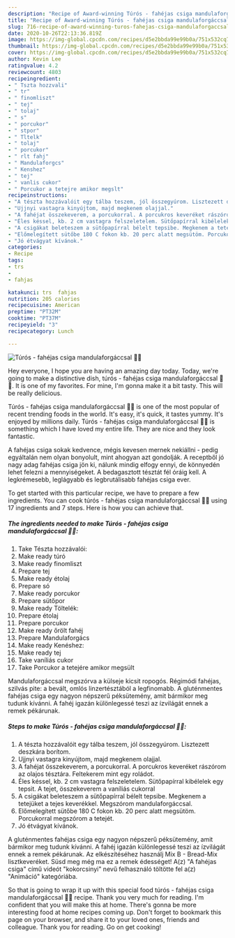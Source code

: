 ```yaml
---
description: "Recipe of Award-winning Túrós - fahéjas csiga mandulaforgáccsal 🌺🌺"
title: "Recipe of Award-winning Túrós - fahéjas csiga mandulaforgáccsal 🌺🌺"
slug: 716-recipe-of-award-winning-turos-fahejas-csiga-mandulaforgaccsal
date: 2020-10-26T22:13:36.819Z
image: https://img-global.cpcdn.com/recipes/d5e2bbda99e99b0a/751x532cq70/turos-fahejas-csiga-mandulaforgaccsal-🌺🌺-recept-foto.jpg
thumbnail: https://img-global.cpcdn.com/recipes/d5e2bbda99e99b0a/751x532cq70/turos-fahejas-csiga-mandulaforgaccsal-🌺🌺-recept-foto.jpg
cover: https://img-global.cpcdn.com/recipes/d5e2bbda99e99b0a/751x532cq70/turos-fahejas-csiga-mandulaforgaccsal-🌺🌺-recept-foto.jpg
author: Kevin Lee
ratingvalue: 4.2
reviewcount: 4803
recipeingredient:
- " Tszta hozzvali"
- " tr"
- " finomliszt"
- " tej"
- " tolaj"
- " s"
- " porcukor"
- " stpor"
- " Tltelk"
- " tolaj"
- " porcukor"
- " rlt fahj"
- " Mandulaforgcs"
- " Kenshez"
- " tej"
- " vanlis cukor"
- " Porcukor a tetejre amikor megslt"
recipeinstructions:
- "A tészta hozzávalóit egy tálba teszem, jól összegyúrom. Lisztezett deszkára borítom."
- "Ujjnyi vastagra kinyújtom, majd megkenem olajjal."
- "A fahéjat összekeverem, a porcukorral. A porcukros keveréket rászórom az olajos tésztára. Feltekerem mint egy roládot."
- "Éles késsel, kb. 2 cm vastagra felszeletelem. Sütőpapírral kibélelek egy tepsit. A tejet, összekeverem a vaníliás cukorral"
- "A csigákat beleteszem a sütőpapírral bélelt tepsibe. Megkenem a tetejüket a tejes keverékkel. Megszórom mandulaforgáccsal."
- "Előmelegített sütőbe 180 C fokon kb. 20 perc alatt megsütöm. Porcukorral megszórom a tetejét."
- "Jó étvágyat kívánok."
categories:
- Recipe
tags:
- trs
- 
- fahjas

katakunci: trs  fahjas 
nutrition: 205 calories
recipecuisine: American
preptime: "PT32M"
cooktime: "PT37M"
recipeyield: "3"
recipecategory: Lunch

---
```



![Túrós - fahéjas csiga mandulaforgáccsal 🌺🌺](https://img-global.cpcdn.com/recipes/d5e2bbda99e99b0a/751x532cq70/turos-fahejas-csiga-mandulaforgaccsal-🌺🌺-recept-foto.jpg)

Hey everyone, I hope you are having an amazing day today. Today, we're going to make a distinctive dish, túrós - fahéjas csiga mandulaforgáccsal 🌺🌺. It is one of my favorites. For mine, I'm gonna make it a bit tasty. This will be really delicious.

Túrós - fahéjas csiga mandulaforgáccsal 🌺🌺 is one of the most popular of recent trending foods in the world. It's easy, it's quick, it tastes yummy. It's enjoyed by millions daily. Túrós - fahéjas csiga mandulaforgáccsal 🌺🌺 is something which I have loved my entire life. They are nice and they look fantastic.

A fahéjas csiga sokak kedvence, mégis kevesen mernek nekiállni - pedig egyáltalán nem olyan bonyolult, mint ahogyan azt gondolják. A receptből jó nagy adag fahéjas csiga jön ki, nálunk mindig elfogy ennyi, de könnyedén lehet felezni a mennyiségeket. A bedagasztott tésztát fél óráig kell. A legkrémesebb, leglágyabb és legbrutálisabb fahéjas csiga ever.


To get started with this particular recipe, we have to prepare a few ingredients. You can cook túrós - fahéjas csiga mandulaforgáccsal 🌺🌺 using 17 ingredients and 7 steps. Here is how you can achieve that.

<!--inarticleads1-->

##### The ingredients needed to make Túrós - fahéjas csiga mandulaforgáccsal 🌺🌺:

1. Take  Tészta hozzávalói:
1. Make ready  túró
1. Make ready  finomliszt
1. Prepare  tej
1. Make ready  étolaj
1. Prepare  só
1. Make ready  porcukor
1. Prepare  sütőpor
1. Make ready  Töltelék:
1. Prepare  étolaj
1. Prepare  porcukor
1. Make ready  őrölt fahéj
1. Prepare  Mandulaforgács
1. Make ready  Kenéshez:
1. Make ready  tej
1. Take  vaníliás cukor
1. Take  Porcukor a tetejére amikor megsült


Mandulaforgáccsal megszórva a külseje kicsit ropogós. Régimódi fahéjas, szilvás pite: a bevált, omlós linzertésztából a legfinomabb. A gluténmentes fahéjas csiga egy nagyon népszerű péksütemény, amit bármikor meg tudunk kívánni. A fahéj igazán különlegessé teszi az ízvilágát ennek a remek pékárunak. 

<!--inarticleads2-->

##### Steps to make Túrós - fahéjas csiga mandulaforgáccsal 🌺🌺:

1. A tészta hozzávalóit egy tálba teszem, jól összegyúrom. Lisztezett deszkára borítom.
1. Ujjnyi vastagra kinyújtom, majd megkenem olajjal.
1. A fahéjat összekeverem, a porcukorral. A porcukros keveréket rászórom az olajos tésztára. Feltekerem mint egy roládot.
1. Éles késsel, kb. 2 cm vastagra felszeletelem. Sütőpapírral kibélelek egy tepsit. A tejet, összekeverem a vaníliás cukorral
1. A csigákat beleteszem a sütőpapírral bélelt tepsibe. Megkenem a tetejüket a tejes keverékkel. Megszórom mandulaforgáccsal.
1. Előmelegített sütőbe 180 C fokon kb. 20 perc alatt megsütöm. Porcukorral megszórom a tetejét.
1. Jó étvágyat kívánok.


A gluténmentes fahéjas csiga egy nagyon népszerű péksütemény, amit bármikor meg tudunk kívánni. A fahéj igazán különlegessé teszi az ízvilágát ennek a remek pékárunak. Az elkészítéséhez használj Mix B - Bread-Mix lisztkeveréket. Süsd meg még ma ez a remek édességet! A(z) &#34;A fahéjas csiga&#34; című videót &#34;kokorcsinyi&#34; nevű felhasználó töltötte fel a(z) &#34;Animáció&#34; kategóriába. 

So that is going to wrap it up with this special food túrós - fahéjas csiga mandulaforgáccsal 🌺🌺 recipe. Thank you very much for reading. I'm confident that you will make this at home. There's gonna be more interesting food at home recipes coming up. Don't forget to bookmark this page on your browser, and share it to your loved ones, friends and colleague. Thank you for reading. Go on get cooking!
